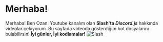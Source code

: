 # Merhaba!

Merhaba! Ben Ozan. Youtube kanalım olan **Slash'ta** ***Discord.js*** hakkında videolar çekiyorum. Bu sayfada videoda gösterdiğim bot dosyalarını bulabilirsin! 
**İyi günler, İyi kodlamalar!**
![Slash](https://i.hizliresim.com/lZ091l.png)
